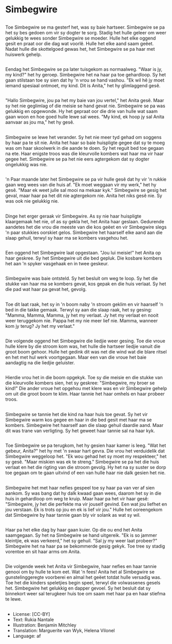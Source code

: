 # Simbegwire

##
Toe Simbegwire se ma gesterf het, was sy baie hartseer. Simbegwire se pa het sy bes gedoen om vir sy dogter te sorg. Stadig het hulle geleer om weer gelukkig te wees sonder Simbegwire se moeder. Hulle het elke oggend gesit en praat oor die dag wat voorlê. Hulle het elke aand saam geëet. Nadat hulle die skottelgoed gewas het, het Simbegwire se pa haar met huiswerk gehelp.

##
Eendag het Simbegwire se pa later tuisgekom as normaalweg. "Waar is jy, my kind?" het hy geroep. Simbegwire het na haar pa toe gehardloop. Sy het gaan stilstaan toe sy sien dat hy 'n vrou se hand vashou. "Ek wil hê jy moet iemand spesiaal ontmoet, my kind. Dit is Anita," het hy glimlaggend gesê.

##
"Hallo Simbegwire, jou pa het my baie van jou vertel," het Anita gesê. Maar sy het nie geglimlag of die meisie se hand gevat nie. Simbegwire se pa was gelukkig en opgewonde. Hy het gepraat oor die drie van hulle wat saam gaan woon en hoe goed hulle lewe sal wees. "My kind, ek hoop jy sal Anita aanvaar as jou ma," het hy gesê.

##
Simbegwire se lewe het verander. Sy het nie meer tyd gehad om soggens by haar pa te sit nie. Anita het haar so baie huispligte gegee dat sy te moeg was om haar skoolwerk in die aande te doen. Sy het reguit bed toe gegaan na ete. Haar enigste troos was die kleurvolle kombers wat haar ma vir haar gegee het. Simbegwire se pa het nie eers agtergekom dat sy dogter ongelukkig was nie.

##
'n Paar maande later het Simbegwire se pa vir hulle gesê dat hy vir 'n rukkie gaan weg wees van die huis af. "Ek moet weggaan vir my werk," het hy gesê. "Maar ek weet julle sal mooi na mekaar kyk." Simbegwire se gesig het geval, maar haar pa het dit nie agtergekom nie. Anita het niks gesê nie. Sy was ook nie gelukkig nie.

##
Dinge het erger geraak vir Simbegwire. As sy nie haar huispligte klaargemaak het nie, of as sy gekla het, het Anita haar geslaan. Gedurende aandetes het die vrou die meeste van die kos geëet en vir Simbegwire slegs 'n paar stukkies oorskiet gelos. Simbegwire het haarself elke aand aan die slaap gehuil, terwyl sy haar ma se kombers vasgehou het.

##
Een oggend het Simbegwire laat opgestaan. "Jou lui meisie!" het Anita op haar geskree. Sy het Simbegwire uit die bed gepluk. Die kosbare kombers het aan 'n spyker vasgehaak en in twee geskeur.

##
Simbegwire was baie ontsteld. Sy het besluit om weg te loop. Sy het die stukke van haar ma se kombers gevat, kos gepak en die huis verlaat. Sy het die pad wat haar pa gevat het, gevolg.

##
Toe dit laat raak, het sy in 'n boom naby 'n stroom geklim en vir haarself 'n bed in die takke gemaak. Terwyl sy aan die slaap raak, het sy gesing: "Mamma, Mamma, Mamma, jy het my verlaat. Jy het my verlaat en nooit weer teruggekom nie. Pappa het my nie meer lief nie. Mamma, wanneer kom jy terug? Jy het my verlaat."

##
Die volgende oggend het Simbegwire die liedjie weer gesing. Toe die vroue hulle klere by die stroom kom was, het hulle die hartseer liedjie vanuit die groot boom gehoor. Hulle het gedink dit was net die wind wat die blare ritsel en het met hul werk voortgegaan. Maar een van die vroue het baie aandagtig na die liedjie geluister.

##
Hierdie vrou het in die boom opgekyk. Toe sy die meisie en die stukke van die kleurvolle kombers sien, het sy geskree: "Simbegwire, my broer se kind!" Die ander vroue het opgehou met klere was en vir Simbegwire gehelp om uit die groot boom te klim. Haar tannie het haar omhels en haar probeer troos.

##
Simbegwire se tannie het die kind na haar huis toe gevat. Sy het vir Simbegwire warm kos gegee en haar in die bed gesit met haar ma se kombers. Simbegwire het haarself aan die slaap gehuil daardie aand. Maar dit was trane van verligting. Sy het geweet haar tannie sal na haar kyk.

##
Toe Simbegwire se pa terugkom, het hy gesien haar kamer is leeg. "Wat het gebeur, Anita?" het hy met 'n swaar hart gevra. Die vrou het verduidelik dat Simbegwire weggeloop het. "Ek wou gehad het sy moet my respekteer," het sy gesê. "Maar miskien was ek te streng." Simbegwire se pa het die huis verlaat en het die rigting van die stroom gevolg. Hy het na sy suster se dorp toe gegaan om te gaan uitvind of een van hulle haar nie dalk gesien het nie.

##
Simbegwire het met haar nefies gespeel toe sy haar pa van ver af sien aankom. Sy was bang dat hy dalk kwaad gaan wees, daarom het sy in die huis in gehardloop om weg te kruip. Maar haar pa het vir haar gesê: "Simbegwire, jy het die perfekte ma vir jouself gevind. Een wat jou liefhet en jou verstaan. Ek is trots op jou en ek is lief vir jou." Hulle het ooreengekom dat Simbegwire by haar tannie gaan bly vir solank as wat sy wil.

##
Haar pa het elke dag by haar gaan kuier. Op die ou end het Anita saamgegaan. Sy het na Simbegwire se hand uitgereik. "Ek is so jammer kleintjie, ek was verkeerd," het sy gehuil. "Sal jy my weer laat probeer?" Simbegwire het na haar pa se bekommerde gesig gekyk. Toe tree sy stadig vorentoe en sit haar arms om Anita.

##
Die volgende week het Anita vir Simbegwire, haar nefies en haar tannie genooi om by hulle te kom eet. Wat 'n fees! Anita het al Simbegwire se gunstelinggeregte voorberei en almal het geëet totdat hulle versadig was. Toe het die kinders speletjies begin speel, terwyl die volwassenes gesels het. Simbegwire het gelukkig en dapper gevoel. Sy het besluit dat sy binnekort weer sal terugkeer huis toe om saam met haar pa en haar stiefma te lewe.

##
* License: [CC-BY]
* Text: Rukia Nantale
* Illustration: Benjamin Mitchley
* Translation: Marguerite van Wyk, Helena Vilonel
* Language: af
